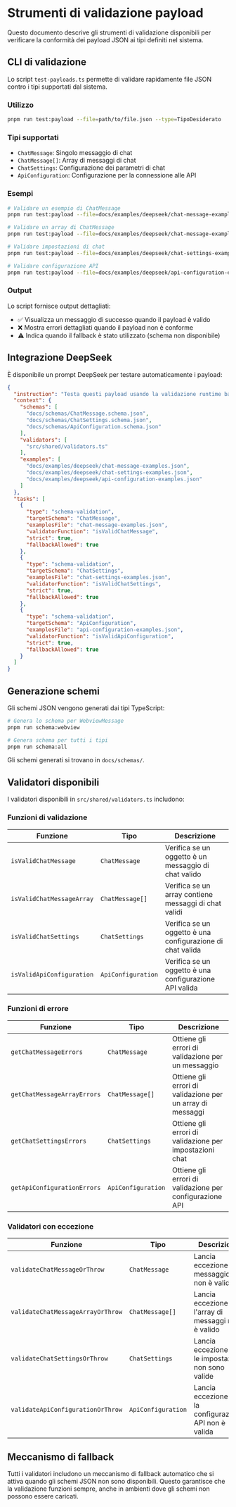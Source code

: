 # Strumenti di validazione payload

Questo documento descrive gli strumenti di validazione disponibili per verificare la conformità dei payload JSON ai tipi definiti nel sistema.

## CLI di validazione

Lo script `test-payloads.ts` permette di validare rapidamente file JSON contro i tipi supportati dal sistema.

### Utilizzo

```bash
pnpm run test:payload --file=path/to/file.json --type=TipoDesiderato
```

### Tipi supportati

- `ChatMessage`: Singolo messaggio di chat
- `ChatMessage[]`: Array di messaggi di chat
- `ChatSettings`: Configurazione dei parametri di chat
- `ApiConfiguration`: Configurazione per la connessione alle API

### Esempi

```bash
# Validare un esempio di ChatMessage
pnpm run test:payload --file=docs/examples/deepseek/chat-message-examples.json --type=ChatMessage

# Validare un array di ChatMessage
pnpm run test:payload --file=docs/examples/deepseek/chat-message-examples.json --type=ChatMessage[]

# Validare impostazioni di chat
pnpm run test:payload --file=docs/examples/deepseek/chat-settings-examples.json --type=ChatSettings

# Validare configurazione API
pnpm run test:payload --file=docs/examples/deepseek/api-configuration-examples.json --type=ApiConfiguration
```

### Output

Lo script fornisce output dettagliati:

- ✅ Visualizza un messaggio di successo quando il payload è valido
- ❌ Mostra errori dettagliati quando il payload non è conforme
- ⚠️ Indica quando il fallback è stato utilizzato (schema non disponibile)

## Integrazione DeepSeek

È disponibile un prompt DeepSeek per testare automaticamente i payload:

```json
{
  "instruction": "Testa questi payload usando la validazione runtime basata su JSON Schema. Verifica che ogni esempio sia conforme al tipo corretto e restituisca zero errori. Se uno schema non è disponibile, applica fallback con type guard.",
  "context": {
    "schemas": [
      "docs/schemas/ChatMessage.schema.json",
      "docs/schemas/ChatSettings.schema.json",
      "docs/schemas/ApiConfiguration.schema.json"
    ],
    "validators": [
      "src/shared/validators.ts"
    ],
    "examples": [
      "docs/examples/deepseek/chat-message-examples.json",
      "docs/examples/deepseek/chat-settings-examples.json",
      "docs/examples/deepseek/api-configuration-examples.json"
    ]
  },
  "tasks": [
    {
      "type": "schema-validation",
      "targetSchema": "ChatMessage",
      "examplesFile": "chat-message-examples.json",
      "validatorFunction": "isValidChatMessage",
      "strict": true,
      "fallbackAllowed": true
    },
    {
      "type": "schema-validation",
      "targetSchema": "ChatSettings",
      "examplesFile": "chat-settings-examples.json",
      "validatorFunction": "isValidChatSettings",
      "strict": true,
      "fallbackAllowed": true
    },
    {
      "type": "schema-validation",
      "targetSchema": "ApiConfiguration",
      "examplesFile": "api-configuration-examples.json",
      "validatorFunction": "isValidApiConfiguration",
      "strict": true,
      "fallbackAllowed": true
    }
  ]
}
```

## Generazione schemi

Gli schemi JSON vengono generati dai tipi TypeScript:

```bash
# Genera lo schema per WebviewMessage
pnpm run schema:webview

# Genera schema per tutti i tipi
pnpm run schema:all
```

Gli schemi generati si trovano in `docs/schemas/`.

## Validatori disponibili

I validatori disponibili in `src/shared/validators.ts` includono:

### Funzioni di validazione

| Funzione | Tipo | Descrizione |
|----------|------|-------------|
| `isValidChatMessage` | `ChatMessage` | Verifica se un oggetto è un messaggio di chat valido |
| `isValidChatMessageArray` | `ChatMessage[]` | Verifica se un array contiene messaggi di chat validi |
| `isValidChatSettings` | `ChatSettings` | Verifica se un oggetto è una configurazione di chat valida |
| `isValidApiConfiguration` | `ApiConfiguration` | Verifica se un oggetto è una configurazione API valida |

### Funzioni di errore

| Funzione | Tipo | Descrizione |
|----------|------|-------------|
| `getChatMessageErrors` | `ChatMessage` | Ottiene gli errori di validazione per un messaggio |
| `getChatMessageArrayErrors` | `ChatMessage[]` | Ottiene gli errori di validazione per un array di messaggi |
| `getChatSettingsErrors` | `ChatSettings` | Ottiene gli errori di validazione per impostazioni chat |
| `getApiConfigurationErrors` | `ApiConfiguration` | Ottiene gli errori di validazione per configurazione API |

### Validatori con eccezione

| Funzione | Tipo | Descrizione |
|----------|------|-------------|
| `validateChatMessageOrThrow` | `ChatMessage` | Lancia eccezione se il messaggio non è valido |
| `validateChatMessageArrayOrThrow` | `ChatMessage[]` | Lancia eccezione se l'array di messaggi non è valido |
| `validateChatSettingsOrThrow` | `ChatSettings` | Lancia eccezione se le impostazioni non sono valide |
| `validateApiConfigurationOrThrow` | `ApiConfiguration` | Lancia eccezione se la configurazione API non è valida |

## Meccanismo di fallback

Tutti i validatori includono un meccanismo di fallback automatico che si attiva quando gli schemi JSON non sono disponibili. Questo garantisce che la validazione funzioni sempre, anche in ambienti dove gli schemi non possono essere caricati. 
